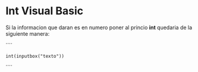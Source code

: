 # Int Visual Basic

Si la informacion que daran es en numero poner al princio **int**
quedaria de la siguiente manera:


´´´´

    int(inputbox("texto"))


´´´´